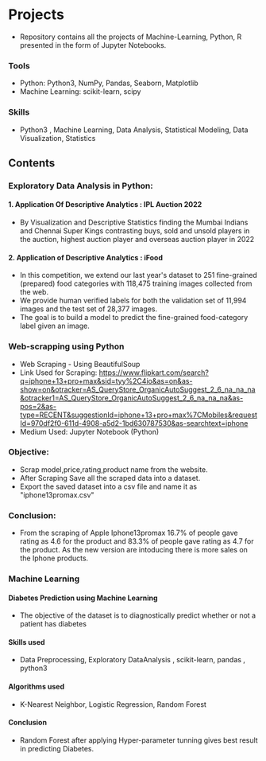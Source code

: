 
# Projects
- Repository contains all the projects of Machine-Learning, Python, R presented in the form of Jupyter Notebooks.

### Tools
- Python: Python3, NumPy, Pandas, Seaborn, Matplotlib
- Machine Learning: scikit-learn, scipy

### Skills
- Python3 , Machine Learning, Data Analysis, Statistical Modeling, Data Visualization, Statistics

## Contents

### Exploratory Data Analysis in Python:

#### 1. Application Of Descriptive Analytics : IPL Auction 2022
- By Visualization and Descriptive Statistics finding the Mumbai Indians and Chennai Super Kings contrasting buys, sold and unsold players in the auction, highest auction player and overseas auction player in 2022

#### 2. Application of Descriptive Analytics : iFood
- In this competition, we extend our last year's dataset to 251 fine-grained (prepared) food categories with 118,475 training images collected from the web.
- We provide human verified labels for both the validation set of 11,994 images and the test set of 28,377 images.
- The goal is to build a model to predict the fine-grained food-category label given an image.

### Web-scrapping using Python

- Web Scraping - Using BeautifulSoup
- Link Used for Scraping: 
https://www.flipkart.com/search?q=iphone+13+pro+max&sid=tyy%2C4io&as=on&as-show=on&otracker=AS_QueryStore_OrganicAutoSuggest_2_6_na_na_na&otracker1=AS_QueryStore_OrganicAutoSuggest_2_6_na_na_na&as-pos=2&as-type=RECENT&suggestionId=iphone+13+pro+max%7CMobiles&requestId=970df2f0-611d-4908-a5d2-1bd630787530&as-searchtext=iphone
- Medium Used: Jupyter Notebook (Python)

### Objective:
- Scrap model,price,rating,product name from the website.
- After Scraping Save all the scraped data into a dataset.
- Export the saved dataset into a csv file and name it as "iphone13promax.csv"

### Conclusion:
- From the scraping of Apple Iphone13promax 16.7% of people gave rating as 4.6 for the product and 83.3% of people gave rating as 4.7 for the product.
As the new version are intoducing there is more sales on the Iphone products.

### Machine Learning

#### Diabetes Prediction using Machine Learning
- The objective of the dataset is to diagnostically predict whether or not a patient has diabetes

#### Skills used
- Data Preprocessing, Exploratory DataAnalysis , scikit-learn, pandas , python3

#### Algorithms used
- K-Nearest Neighbor, Logistic Regression, Random Forest

#### Conclusion
- Random Forest after applying Hyper-parameter tunning gives best result in predicting Diabetes.
